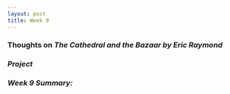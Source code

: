 ```yaml
---
layout: post
title: Week 9
---
```

### **Thoughts on _The Cathedral and the Bazaar by Eric Raymond_**  
### **_Project_**  
### **_Week 9 Summary:_** 
<!--
I made a contribution to OpenStreet Map. 
    Summarize your impressions about the Eric Raymond's The Cathedral and the Bazaar. In particular, what are the three concepts from that book that most impressed you?
    Describe the project you chose to work on, why you have decided to work on it, and write about the progress you are making in selecting an issue that you want to fix in this project.

-->
